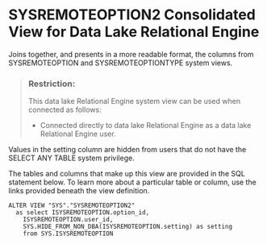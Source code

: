 <!-- loio3be9d6356c5f1014b687a7ef8ca12a18 -->

# SYSREMOTEOPTION2 Consolidated View for Data Lake Relational Engine

Joins together, and presents in a more readable format, the columns from SYSREMOTEOPTION and SYSREMOTEOPTIONTYPE system views.



> ### Restriction:  
> This data lake Relational Engine system view can be used when connected as follows:
> 
> -   Connected directly to data lake Relational Engine as a data lake Relational Engine user.



Values in the setting column are hidden from users that do not have the SELECT ANY TABLE system privilege.

The tables and columns that make up this view are provided in the SQL statement below. To learn more about a particular table or column, use the links provided beneath the view definition.

```
ALTER VIEW "SYS"."SYSREMOTEOPTION2"
  as select ISYSREMOTEOPTION.option_id,
    ISYSREMOTEOPTION.user_id,
    SYS.HIDE_FROM_NON_DBA(ISYSREMOTEOPTION.setting) as setting
    from SYS.ISYSREMOTEOPTION
```

